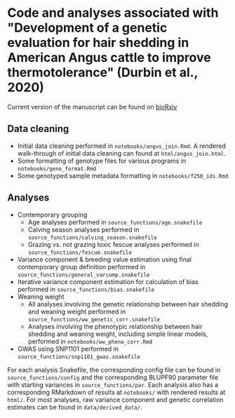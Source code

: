 # Code and analyses associated with "Development of a genetic evaluation for hair shedding in American Angus cattle to improve thermotolerance" (Durbin et al., 2020)

Current version of the manuscript can be found on [bioRxiv](https://www.biorxiv.org/content/10.1101/2020.05.21.109553v1?rss=1)

## Data cleaning

* Initial data cleaning performed in `notebooks/angus_join.Rmd`. A rendered walk-through of initial data cleaning can found at `html/angus_join.html`.
* Some formatting of genotype files for various programs in `notebooks/geno_format.Rmd`
* Some genotyped sample metadata formatting in `notebooks/f250_ids.Rmd`

## Analyses 

* Contemporary grouping
  + Age analyses performed in `source_functions/age.snakefile`
  + Calving season analyses performed in `source_functions/calving_season.snakefile`
  + Grazing vs. not grazing toxic fescue analyses performed in `source_functions/fescue.snakefile` 
* Variance component & breeding value estimation using final contemporary group definition performed in `source_functions/general_varcomp.snakefile`
* Iterative variance component estimation for calculation of bias performed in `source_functions/bias.snakefile`
* Weaning weight
  + All analyses involving the genetic relationship between hair shedding and weaning weight performed in `source_functions/ww_genetic_corr.snakefile`
  + Analyses involving the phenotypic relationship between hair shedding and weaning weight, including simple linear models, performed in `notebooks/ww_pheno_corr.Rmd`
* GWAS using SNP1101 performed in `source_functions/snp1101_gwas.snakefile`

For each analysis Snakefile, the corresponding config file can be found in `source_functions/config` and the corresponding BLUPF90 parameter file with starting variances in `source_functions/par`. Each analysis also has a corresponding RMarkdown of results at `notebooks/` with rendered results at `html/`. For most analyses, raw variance component and genetic correlation estimates can be found in `data/derived_data/`. 